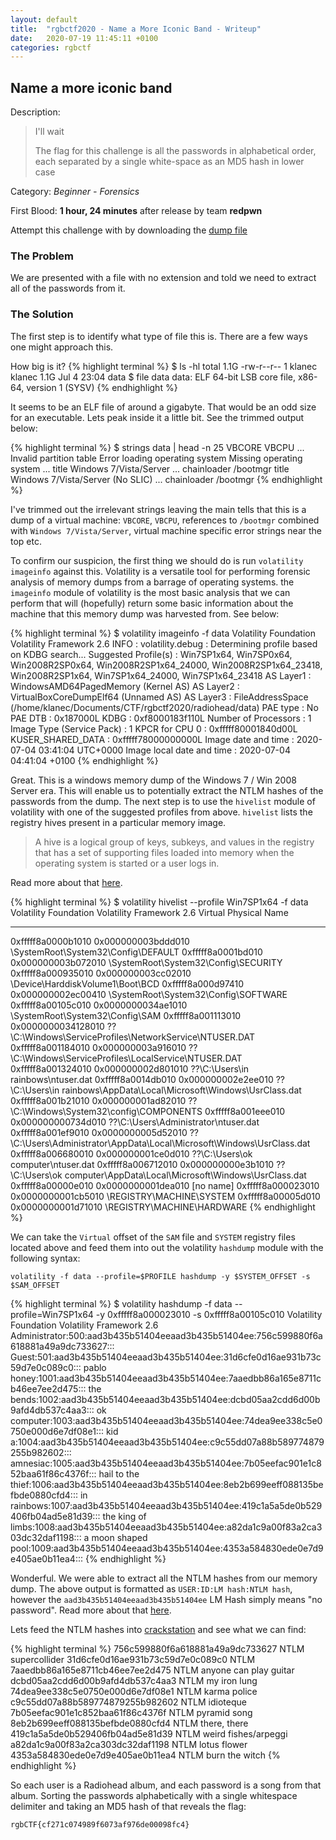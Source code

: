 ```yaml
---
layout: default
title:  "rgbctf2020 - Name a More Iconic Band - Writeup"
date:   2020-07-19 11:45:11 +0100
categories: rgbctf
---
```


## **Name a more iconic band**
Description: 
>I'll wait
>
>The flag for this challenge is all the passwords in alphabetical order, each separated by a single white-space as an MD5 hash in lower case


Category: *Beginner - Forensics*

First Blood: **1 hour, 24 minutes** after release  by team **redpwn**

Attempt this challenge with by downloading the [dump file][gdrive-memdump]

### **The Problem**
We are presented with a file with no extension and told we need to extract all of the passwords from it.

### **The Solution**
The first step is to identify what type of file this is. There are a few ways one might approach this.

How big is it?
{% highlight terminal %}
$ ls -hl
total 1.1G
-rw-r--r-- 1 klanec klanec 1.1G Jul  4 23:04 data
$ file data 
data: ELF 64-bit LSB core file, x86-64, version 1 (SYSV)
{% endhighlight %}

It seems to be an ELF file of around a gigabyte. That would be an odd size for an executable. Lets peak inside it a little bit. See the trimmed output below:

{% highlight terminal %}
$ strings data | head -n 25
VBCORE
VBCPU
...
Invalid partition table
Error loading operating system
Missing operating system
...
title Windows 7/Vista/Server
...
chainloader /bootmgr
title Windows 7/Vista/Server (No SLIC)
...
chainloader /bootmgr
{% endhighlight %}

I've trimmed out the irrelevant strings leaving the main tells that this is a dump of a virtual machine: `VBCORE`, `VBCPU`, references to `/bootmgr` combined with `Windows 7/Vista/Server`, virtual machine specific error strings near the top etc.

To confirm our suspicion, the first thing we should do is run `volatility imageinfo` against this. Volatility is a versatile tool for performing forensic analysis of memory dumps from a barrage of operating systems. the `imageinfo` module of volatility is the most basic analysis that we can perform that will (hopefully) return some basic information about the machine that this memory dump was harvested from. See below:

{% highlight terminal %}
$ volatility imageinfo -f data 
Volatility Foundation Volatility Framework 2.6
INFO    : volatility.debug    : Determining profile based on KDBG search...
          Suggested Profile(s) : Win7SP1x64, Win7SP0x64, Win2008R2SP0x64, Win2008R2SP1x64_24000, Win2008R2SP1x64_23418, Win2008R2SP1x64, Win7SP1x64_24000, Win7SP1x64_23418
                     AS Layer1 : WindowsAMD64PagedMemory (Kernel AS)
                     AS Layer2 : VirtualBoxCoreDumpElf64 (Unnamed AS)
                     AS Layer3 : FileAddressSpace (/home/klanec/Documents/CTF/rgbctf2020/radiohead/data)
                      PAE type : No PAE
                           DTB : 0x187000L
                          KDBG : 0xf8000183f110L
          Number of Processors : 1
     Image Type (Service Pack) : 1
                KPCR for CPU 0 : 0xfffff80001840d00L
             KUSER_SHARED_DATA : 0xfffff78000000000L
           Image date and time : 2020-07-04 03:41:04 UTC+0000
     Image local date and time : 2020-07-04 04:41:04 +0100
{% endhighlight %}

Great. This is a windows memory dump of the Windows 7 / Win 2008 Server era. This will enable us to potentially extract the NTLM hashes of the passwords from the dump. The next step is to use the `hivelist` module of volatility with one of the suggested profiles from above. `hivelist` lists the registry hives present in a particular memory image. 

>A hive is a logical group of keys, subkeys, and values in the registry that has a set of supporting files loaded into memory when the operating system is started or a user logs in.

Read more about that [here][hive-guide].

{% highlight terminal %}
$ volatility hivelist --profile Win7SP1x64 -f data 
Volatility Foundation Volatility Framework 2.6
Virtual            Physical           Name
------------------ ------------------ ----
0xfffff8a0000b1010 0x000000003bddd010 \SystemRoot\System32\Config\DEFAULT
0xfffff8a0001bd010 0x000000003b072010 \SystemRoot\System32\Config\SECURITY
0xfffff8a000935010 0x000000003cc02010 \Device\HarddiskVolume1\Boot\BCD
0xfffff8a000d97410 0x000000002ec00410 \SystemRoot\System32\Config\SOFTWARE
0xfffff8a00105c010 0x0000000034ae1010 \SystemRoot\System32\Config\SAM
0xfffff8a001113010 0x0000000034128010 \??\C:\Windows\ServiceProfiles\NetworkService\NTUSER.DAT
0xfffff8a001184010 0x000000003a916010 \??\C:\Windows\ServiceProfiles\LocalService\NTUSER.DAT
0xfffff8a001324010 0x000000002d801010 \??\C:\Users\in rainbows\ntuser.dat
0xfffff8a0014db010 0x000000002e2ee010 \??\C:\Users\in rainbows\AppData\Local\Microsoft\Windows\UsrClass.dat
0xfffff8a001b21010 0x000000001ad82010 \??\C:\Windows\System32\config\COMPONENTS
0xfffff8a001eee010 0x000000000734d010 \??\C:\Users\Administrator\ntuser.dat
0xfffff8a001ef9010 0x0000000005d52010 \??\C:\Users\Administrator\AppData\Local\Microsoft\Windows\UsrClass.dat
0xfffff8a006680010 0x000000001ce0d010 \??\C:\Users\ok computer\ntuser.dat
0xfffff8a006712010 0x000000000e3b1010 \??\C:\Users\ok computer\AppData\Local\Microsoft\Windows\UsrClass.dat
0xfffff8a00000e010 0x0000000001dea010 [no name]
0xfffff8a000023010 0x0000000001cb5010 \REGISTRY\MACHINE\SYSTEM
0xfffff8a00005d010 0x0000000001d71010 \REGISTRY\MACHINE\HARDWARE
{% endhighlight %}

We can take the `Virtual` offset of the `SAM` file and `SYSTEM` registry files located above and feed them into out the volatility `hashdump` module with the following syntax:

`volatility -f data --profile=$PROFILE hashdump -y $SYSTEM_OFFSET -s $SAM_OFFSET`

{% highlight terminal %}
$ volatility hashdump -f data --profile=Win7SP1x64 -y 0xfffff8a000023010 -s 0xfffff8a00105c010
Volatility Foundation Volatility Framework 2.6
Administrator:500:aad3b435b51404eeaad3b435b51404ee:756c599880f6a618881a49a9dc733627:::
Guest:501:aad3b435b51404eeaad3b435b51404ee:31d6cfe0d16ae931b73c59d7e0c089c0:::
pablo honey:1001:aad3b435b51404eeaad3b435b51404ee:7aaedbb86a165e8711cb46ee7ee2d475:::
the bends:1002:aad3b435b51404eeaad3b435b51404ee:dcbd05aa2cdd6d00b9afd4db537c4aa3:::
ok computer:1003:aad3b435b51404eeaad3b435b51404ee:74dea9ee338c5e0750e000d6e7df08e1:::
kid a:1004:aad3b435b51404eeaad3b435b51404ee:c9c55dd07a88b589774879255b982602:::
amnesiac:1005:aad3b435b51404eeaad3b435b51404ee:7b05eefac901e1c852baa61f86c4376f:::
hail to the thief:1006:aad3b435b51404eeaad3b435b51404ee:8eb2b699eeff088135befbde0880cfd4:::
in rainbows:1007:aad3b435b51404eeaad3b435b51404ee:419c1a5a5de0b529406fb04ad5e81d39:::
the king of limbs:1008:aad3b435b51404eeaad3b435b51404ee:a82da1c9a00f83a2ca303dc32daf1198:::
a moon shaped pool:1009:aad3b435b51404eeaad3b435b51404ee:4353a584830ede0e7d9e405ae0b11ea4:::
{% endhighlight %}

Wonderful. We were able to extract all the NTLM hashes from our memory dump. The above output is formatted as `USER:ID:LM hash:NTLM hash`, however the `aad3b435b51404eeaad3b435b51404ee` LM Hash simply means "no password". Read more about that [here][LMHASH].

Lets feed the NTLM hashes into [crackstation](https://crackstation.net/) and see what we can find:

{% highlight terminal %}
756c599880f6a618881a49a9dc733627	NTLM	supercollider
31d6cfe0d16ae931b73c59d7e0c089c0	NTLM	
7aaedbb86a165e8711cb46ee7ee2d475	NTLM	anyone can play guitar
dcbd05aa2cdd6d00b9afd4db537c4aa3	NTLM	my iron lung
74dea9ee338c5e0750e000d6e7df08e1	NTLM	karma police
c9c55dd07a88b589774879255b982602	NTLM	idioteque
7b05eefac901e1c852baa61f86c4376f	NTLM	pyramid song
8eb2b699eeff088135befbde0880cfd4	NTLM	there, there
419c1a5a5de0b529406fb04ad5e81d39	NTLM	weird fishes/arpeggi
a82da1c9a00f83a2ca303dc32daf1198	NTLM	lotus flower
4353a584830ede0e7d9e405ae0b11ea4	NTLM	burn the witch
{% endhighlight %}

So each user is a Radiohead album, and each password is a song from that album. Sorting the passwords alphabetically with a single whitespace delimiter and taking an MD5 hash of that reveals the flag:

`rgbCTF{cf271c074989f6073af976de00098fc4}`

[LMHASH]: https://www.yg.ht/blog/blog/archives/339/what-is-aad3b435b51404eeaad3b435b51404ee
[hive-guide]: https://docs.microsoft.com/en-us/windows/win32/sysinfo/registry-hives
[gdrive-memdump]: https://drive.google.com/uc?export=download&id=1rTbDMgL8CRIutqaX5T3y5YNLwYKqGbKp